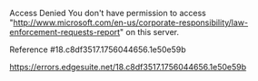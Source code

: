 Access Denied
You don't have permission to access "http://www.microsoft.com/en-us/corporate-responsibility/law-enforcement-requests-report" on this server.

Reference #18.c8df3517.1756044656.1e50e59b

https://errors.edgesuite.net/18.c8df3517.1756044656.1e50e59b